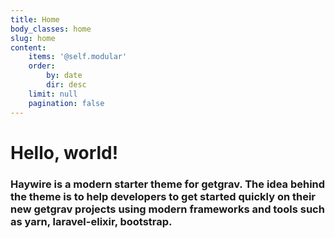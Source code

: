 ```yaml
---
title: Home
body_classes: home
slug: home
content:
    items: '@self.modular'
    order:
        by: date
        dir: desc
    limit: null
    pagination: false
---
```


# Hello, world!

### Haywire is a modern starter theme for getgrav. The idea behind the theme is to help developers to get started quickly on their new getgrav projects using modern frameworks and tools such as yarn, laravel-elixir, bootstrap.